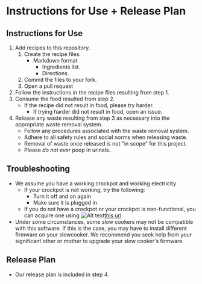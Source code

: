 # Instructions for Use + Release Plan

## Instructions for Use

1. Add recipes to this repository.
	1. Create the recipe files.
		- Markdown format
			- Ingredients list.
			- Directions.
	1. Commit the files to your fork.
	1. Open a pull request
1. Follow the instructions in the recipe files resulting from step 1.
1. Consume the food resulted from step 2.
	- If the recipe did not result in food, please try harder.
		- If trying harder did not result in food, open an issue.
1. Release any waste resulting from step 3 as necessary into the appropriate waste removal system.
	- Follow any procedures associated with the waste removal system.
	- Adhere to all safety rules and social norms when releasing waste.
	- Removal of waste once released is not "in scope" for this project.
	- Please *do not ever* poop in urinals.

## Troubleshooting

- We assume you have a working crockpot and working electricity
	- If your crockpot is not working, try the following:
		- Turn it off and on again
		- Make sure it is plugged in
	- If you do not have a crockpot or your crockpot is non-functional, you can acquire one using ![Alt text](https://ir-na.amazon-adsystem.com/e/ir?t=collimbealab-20&l=ur2&o=1)[this url](http://www.amazon.com/gp/search/?ie=UTF8&camp=1789&creative=390957&linkCode=ur2&qid=1410739936&rh=n%3A1055398%2Cn%3A284507%2Cn%3A289913%2Cn%3A289940&tag=collimbealab-20&linkId=2VTLPM2FR544GX6Y).
- Under some circumstances, some slow cookers may not be compatible with this software. If this is the case, you may have to install different firmware on your slowcooker. We recommend you seek help from your significant other or mother to upgrade your slow cooker's firmware.

## Release Plan

- Our release plan is included in step 4.